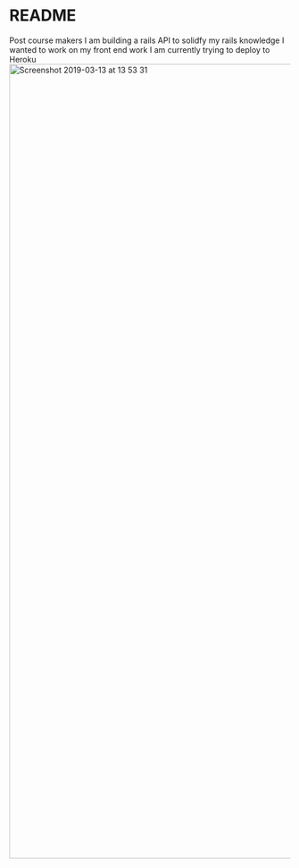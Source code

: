 # README
Post course makers I am building a rails API to solidfy my rails knowledge
I wanted to work on my front end work
I am currently trying to deploy to Heroku
<img width="1422" alt="Screenshot 2019-03-13 at 13 53 31" src="https://user-images.githubusercontent.com/43011172/54284379-bd4f9b80-4597-11e9-9e72-514ed005a693.png">
